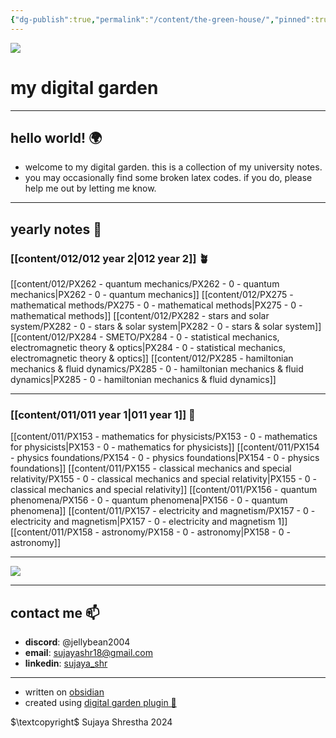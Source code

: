 ```yaml
---
{"dg-publish":true,"permalink":"/content/the-green-house/","pinned":true,"tags":["gardenEntry"],"noteIcon":"1","created":"2024-11-25T10:50:32.000+00:00","updated":"2025-01-31T22:27:48.846+00:00"}
---
```



<img src = 'https://i.pinimg.com/originals/0a/12/e1/0a12e130650543cf5b165a008d1604e3.gif'  class = 'banner'>

# my digital garden  
---
## hello world! 🌍

- welcome to my digital garden. this is a collection of my university notes.
- you may occasionally find some broken latex codes. if you do, please help me out by letting me know. 



---
## yearly notes 🌌
### [[content/012/012 year 2\|012 year 2]] 🪴
[[content/012/PX262 - quantum mechanics/PX262 - 0 - quantum mechanics\|PX262 - 0 - quantum mechanics]]
[[content/012/PX275 - mathematical methods/PX275 - 0 - mathematical methods\|PX275 - 0 - mathematical methods]]
[[content/012/PX282 - stars and solar system/PX282 - 0 - stars & solar system\|PX282 - 0 - stars & solar system]]
[[content/012/PX284 - SMETO/PX284 - 0 - statistical mechanics, electromagnetic theory & optics\|PX284 - 0 - statistical mechanics, electromagnetic theory & optics]]
[[content/012/PX285 - hamiltonian mechanics & fluid dynamics/PX285 - 0 - hamiltonian mechanics & fluid dynamics\|PX285 - 0 - hamiltonian mechanics & fluid dynamics]]


---
### [[content/011/011 year 1\|011 year 1]] 🌱
[[content/011/PX153 - mathematics for physicists/PX153 - 0 - mathematics for physicists\|PX153 - 0 - mathematics for physicists]]
[[content/011/PX154 - physics foundations/PX154 - 0 - physics foundations\|PX154 - 0 - physics foundations]]
[[content/011/PX155 - classical mechanics and special relativity/PX155 - 0 - classical mechanics and special relativity\|PX155 - 0 - classical mechanics and special relativity]]
[[content/011/PX156 - quantum phenomena/PX156 - 0 - quantum phenomena\|PX156 - 0 - quantum phenomena]]
[[content/011/PX157 - electricity and magnetism/PX157 - 0 - electricity and magnetism\|PX157 - 0 - electricity and magnetism 1]]
[[content/011/PX158 - astronomy/PX158 - 0 - astronomy\|PX158 - 0 - astronomy]]

---
<img src = "https://i.pinimg.com/originals/d6/d7/08/d6d708434397d59a043343235aeb6d69.gif" class = "banner">

---
## contact me 📫

- **discord**: @jellybean2004
- **email**: [sujayashr18@gmail.com](mailto:sujayashr18@gmail.com)
- **linkedin**: [sujaya_shr](https://www.linkedin.com/in/sujayashr/) 
---
- written on [obsidian](https://obsidian.md)
- created using [digital garden plugin 🏡](https://github.com/oleeskild/obsidian-digital-garden)

$\textcopyright$ Sujaya Shrestha 2024
